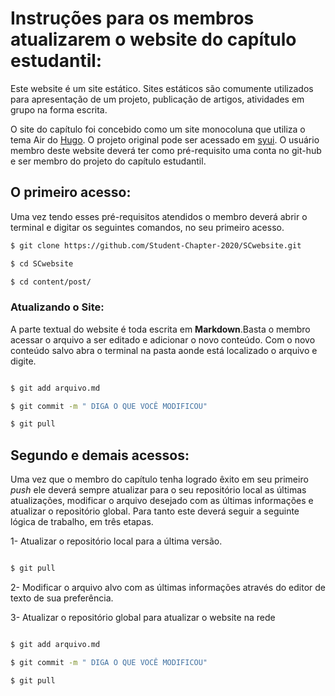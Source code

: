 # Instruções para os membros atualizarem o website do capítulo estudantil:

Este website é um site estático. Sites estáticos são comumente utilizados para apresentação de um projeto, publicação de artigos, atividades em grupo na forma escrita. 

O site do capítulo foi concebido como um site monocoluna que utiliza o tema Air do [Hugo](http://gohugo.io/). O projeto original pode ser acessado em [syui](https://github.com/syui/hugo-theme-air). O usuário membro deste website deverá ter como pré-requisito uma conta no git-hub e ser membro do projeto do capítulo estudantil. 


## O primeiro acesso:

Uma vez tendo esses pré-requisitos atendidos o membro deverá abrir o terminal e digitar os seguintes comandos, no seu primeiro acesso. 


```bash
$ git clone https://github.com/Student-Chapter-2020/SCwebsite.git

$ cd SCwebsite

$ cd content/post/

```
### Atualizando o Site:

A parte textual do website é toda escrita em **Markdown**.Basta o membro acessar o arquivo a ser editado e adicionar o novo conteúdo. Com o novo conteúdo salvo abra o terminal na pasta aonde está localizado o arquivo e digite.


```bash

$ git add arquivo.md

$ git commit -m " DIGA O QUE VOCÊ MODIFICOU"

$ git pull

```

## Segundo e demais acessos:

Uma vez que o membro do capítulo tenha logrado êxito em seu primeiro *push* ele deverá sempre atualizar para o seu repositório local as últimas atualizações, modificar o arquivo desejado com as últimas informações e atualizar o repositório global. Para tanto este deverá seguir a seguinte lógica de trabalho, em três etapas. 


1- Atualizar o repositório local para a última versão. 

```bash

$ git pull

```

2- Modificar o arquivo alvo com as últimas informações através do editor de texto de sua preferência.

3- Atualizar o repositório global para atualizar o website na rede

```bash

$ git add arquivo.md

$ git commit -m " DIGA O QUE VOCÊ MODIFICOU"

$ git pull

```
